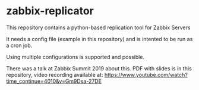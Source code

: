 # zabbix-replicator
This repository contains a python-based replication tool for Zabbix Servers

It needs a config file (example in this repository) and is intented to be run
as a cron job.

Using multiple configurations is supported and possible.

There was a talk at Zabbix Summit 2019 about this. PDF with slides is in this
repository, video recording available at:
https://www.youtube.com/watch?time_continue=4010&v=Gm9Dsa-27DE
